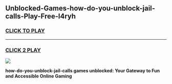 
## Unblocked-Games-how-do-you-unblock-jail-calls-Play-Free-l4ryh
<h3>
<a href="https://premium76.site?title=how-do-you-unblock-jail-calls&ref=18A1">CLICK TO PLAY</a></h3>
<hr>

<h3>
<a href="https://premium76.site?title=how-do-you-unblock-jail-calls&ref=18A1">CLICK 2 PLAY</a>
  
</h3>

<a href="https://premium76.site?title=how-do-you-unblock-jail-calls&ref=18A1"><img src="https://clearcache.store/games.png"></a>


**how-do-you-unblock-jail-calls games unblocked: Your Gateway to Fun and Accessible Online Gaming**
